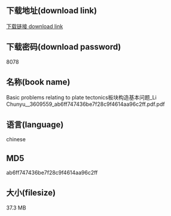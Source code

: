 ## 下载地址(download link)
[下载链接 download link](https://voluble-croquembouche-d321dc.netlify.app/?s=Basic+problems+relating+to+plate+tectonics%E6%9D%BF%E5%9D%97%E6%9E%84%E9%80%A0%E5%9F%BA%E6%9C%AC%E9%97%AE%E9%A2%98_Li+Chunyu__3609559_ab6ff747436be7f28c9f4614aa96c2ff.pdf)

## 下载密码(download password)
8078

## 名称(book name)
Basic problems relating to plate tectonics板块构造基本问题_Li Chunyu__3609559_ab6ff747436be7f28c9f4614aa96c2ff.pdf.pdf

## 语言(language)
chinese

## MD5
ab6ff747436be7f28c9f4614aa96c2ff

## 大小(filesize)
37.3 MB
